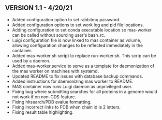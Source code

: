 ## VERSION 1.1 - 4/20/21
- Added configuration option to set rabbitmq password.
- Added configuration options to set work log and pid file locations.
- Adding configuration to set conda executable location so mas-worker can be called without sourcing user's bash_rc.
- Luigi configuration file is now linked to mas container as volume, allowing configuration changes to be reflected immediately in the container.
- Added mas-worker.sh script to replace run-worker.sh. This scrip can be used by a daemon.
- Added mas-worker.service to serve as a template for daemonization of the mas worker on machines with systemd.
- Updated README to fix issues with database backup commands.
- Added instructions for daemonizing mas worker to README.
- MAS container now runs Luigi daemon as unprivileged user.
- Fixing bug where submitting searches for all proteins in a genome would not work if on non-CDS feature.
- Fixing hhsearch/PDB evalue formatting.
- Fixing incorrect links to PDB when chain id is 2 letters.
- Fixing result table highlighting.